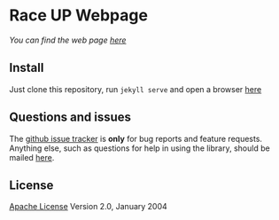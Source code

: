 # Race UP Webpage
*You can find the web page [here](https://raceup.github.io/)*

## Install
Just clone this repository, run ```jekyll serve``` and open a browser [here](http://127.0.0.1:4000/)

## Questions and issues
The [github issue tracker](https://github.com/raceup/raceup.github.io/issues) is **only** for bug reports and feature requests. Anything else, such as questions for help in using the library, should be mailed [here](mailto:info@raceup.it).

## License
[Apache License](http://www.apache.org/licenses/LICENSE-2.0) Version 2.0, January 2004
